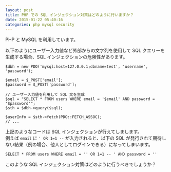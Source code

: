 ```yaml
---
layout: post
title: PHP での SQL インジェクション対策はどのように行いますか？
date: 2015-01-22 05:40:16
categories: php mysql security
---
```

<p>PHP と MySQL を利用しています。</p>

<p>以下のようにユーザー入力値など外部からの文字列を使用して SQL クエリーを生成する場合、SQL インジェクションの危険性があります。</p>

<pre class="lang-php prettyprint-override"><code>$dbh = new PDO('mysql:host=127.0.0.1;dbname=test', 'username', 'password');

$email = $_POST['email'];
$password = $_POST['password'];

// ユーザー入力値を利用して SQL 文を生成
$sql = "SELECT * FROM users WHERE email = '$email' AND password = '$password'";
$sth = $dbh-&gt;query($sql);

$userInfo = $sth-&gt;fetch(PDO::FETCH_ASSOC);
// ...
</code></pre>

<p>上記のようなコードは SQL インジェクションが行えてしまします。<br>
例えば <code>email</code> に <code>' OR 1=1 --</code> が入力されると、以下の SQL が発行されて期待しない結果（例の場合、他人としてログインできる）になってしまいます。</p>



<pre><code>SELECT * FROM users WHERE email = '' OR 1=1 -- ' AND password = ''
</code></pre>

<p>このような SQL インジェクション対策はどのように行うべきでしょうか？</p>
